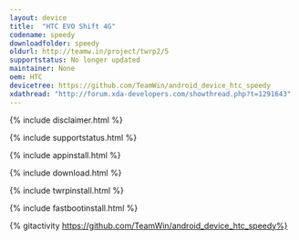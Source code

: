```yaml
---
layout: device
title:  "HTC EVO Shift 4G"
codename: speedy
downloadfolder: speedy
oldurl: http://teamw.in/project/twrp2/5
supportstatus: No longer updated
maintainer: None
oem: HTC
devicetree: https://github.com/TeamWin/android_device_htc_speedy
xdathread: "http://forum.xda-developers.com/showthread.php?t=1291643"
---
```


{% include disclaimer.html %}

{% include supportstatus.html %}

{% include appinstall.html %}

{% include download.html %}

{% include twrpinstall.html %}

{% include fastbootinstall.html %}

{% gitactivity  https://github.com/TeamWin/android_device_htc_speedy%}
